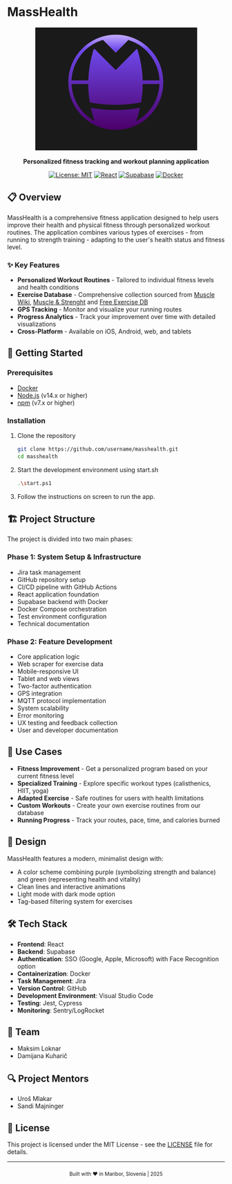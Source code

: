 # MassHealth

<div align="center">
  
  ![MassHealth Logo](./frontend/assets/logo.png)
  
  **Personalized fitness tracking and workout planning application**
  
  [![License: MIT](https://img.shields.io/badge/License-MIT-yellow.svg)](https://opensource.org/licenses/MIT)
  [![React](https://img.shields.io/badge/React-20232A?style=flat&logo=react&logoColor=61DAFB)](https://reactjs.org/)
  [![Supabase](https://img.shields.io/badge/Supabase-181818?style=flat&logo=supabase&logoColor=white)](https://supabase.com/)
  [![Docker](https://img.shields.io/badge/Docker-2CA5E0?style=flat&logo=docker&logoColor=white)](https://www.docker.com/)

</div>

## 📋 Overview

MassHealth is a comprehensive fitness application designed to help users improve their health and physical fitness through personalized workout routines. The application combines various types of exercises - from running to strength training - adapting to the user's health status and fitness level.

### ✨ Key Features

- **Personalized Workout Routines** - Tailored to individual fitness levels and health conditions
- **Exercise Database** - Comprehensive collection sourced from [Muscle Wiki](https://musclewiki.com), [Muscle & Strenght](https://www.muscleandstrength.com) and [Free Exercise DB](https://github.com/drksv/free-exercise-gym?tab=readme-ov-file)
- **GPS Tracking** - Monitor and visualize your running routes
- **Progress Analytics** - Track your improvement over time with detailed visualizations
- **Cross-Platform** - Available on iOS, Android, web, and tablets

## 🚀 Getting Started

### Prerequisites

- [Docker](https://www.docker.com/get-started)
- [Node.js](https://nodejs.org/) (v14.x or higher)
- [npm](https://www.npmjs.com/) (v7.x or higher)

### Installation

1. Clone the repository
   ```bash
   git clone https://github.com/username/masshealth.git
   cd masshealth
   ```

2. Start the development environment using start.sh
   ```bash
   .\start.ps1
   ```

3. Follow the instructions on screen to run the app.

## 🏗️ Project Structure

The project is divided into two main phases:

### Phase 1: System Setup & Infrastructure

- Jira task management
- GitHub repository setup
- CI/CD pipeline with GitHub Actions
- React application foundation
- Supabase backend with Docker
- Docker Compose orchestration
- Test environment configuration
- Technical documentation

### Phase 2: Feature Development

- Core application logic
- Web scraper for exercise data
- Mobile-responsive UI
- Tablet and web views
- Two-factor authentication
- GPS integration
- MQTT protocol implementation
- System scalability
- Error monitoring
- UX testing and feedback collection
- User and developer documentation

## 🧩 Use Cases

- **Fitness Improvement** - Get a personalized program based on your current fitness level
- **Specialized Training** - Explore specific workout types (calisthenics, HIIT, yoga)
- **Adapted Exercise** - Safe routines for users with health limitations
- **Custom Workouts** - Create your own exercise routines from our database
- **Running Progress** - Track your routes, pace, time, and calories burned

## 🎨 Design

MassHealth features a modern, minimalist design with:

- A color scheme combining purple (symbolizing strength and balance) and green (representing health and vitality)
- Clean lines and interactive animations
- Light mode with dark mode option
- Tag-based filtering system for exercises

## 🛠️ Tech Stack

- **Frontend**: React
- **Backend**: Supabase
- **Authentication**: SSO (Google, Apple, Microsoft) with Face Recognition option
- **Containerization**: Docker
- **Task Management**: Jira
- **Version Control**: GitHub
- **Development Environment**: Visual Studio Code
- **Testing**: Jest, Cypress
- **Monitoring**: Sentry/LogRocket

## 👥 Team

- Maksim Loknar
- Damijana Kuharič

## 🔍 Project Mentors

- Uroš Mlakar
- Sandi Majninger

## 📄 License

This project is licensed under the MIT License - see the [LICENSE](LICENSE) file for details.

---

<div align="center">
  <sub>Built with ❤️ in Maribor, Slovenia | 2025</sub>
</div>
